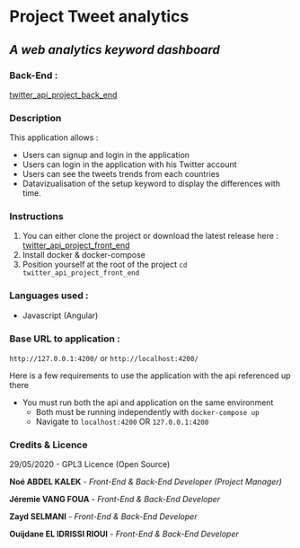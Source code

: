 #  Project Tweet analytics
## *A web analytics keyword dashboard*

### Back-End : 
[twitter_api_project_back_end](hhttps://github.com/ouijdane110/twitter_api_project_back_end)

### Description

This application allows :

- Users can signup and login in the application
- Users can login in the application with his Twitter account
- Users can see the tweets trends from each countries
- Datavizualisation of the setup keyword to display the differences with time.


### Instructions

1.  You can either clone the project or download the latest release here :  [twitter_api_project_front_end](https://github.com/ouijdane110/twitter_api_project_front_end.git)
2.  Install docker & docker-compose
3.  Position yourself at the root of the project  `cd twitter_api_project_front_end`

### Languages used :
* Javascript (Angular)

### Base URL to application : 
`http://127.0.0.1:4200/`
or
`http://localhost:4200/`


Here is a few requirements to use the application with the api referenced up there

-   You must run both the api and application on the same environment
    -   Both must be running independently with  `docker-compose up`
    -   Navigate to  `localhost:4200`  OR  `127.0.0.1:4200`

### Credits & Licence
29/05/2020 - GPL3 Licence (Open Source)


**Noé ABDEL KALEK**  - *Front-End & Back-End Developer (Project Manager)*


**Jéremie VANG FOUA**  - *Front-End & Back-End Developer*


**Zayd SELMANI**  - *Front-End & Back-End Developer*  


**Ouijdane EL IDRISSI RIOUI** - *Front-End & Back-End Developer*
